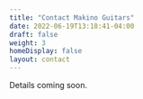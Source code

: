 ```yaml
---
title: "Contact Makino Guitars"
date: 2022-06-19T13:18:41-04:00
draft: false
weight: 3
homeDisplay: false
layout: contact
---
```


Details coming soon.